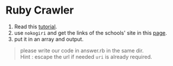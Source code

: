 # Ruby Crawler

1. Read this [tutorial](https://blog.engineyard.com/2010/getting-started-with-nokogiri).
2. use `nokogiri` and get the links of the schools' site in this [page](https://zh.wikipedia.org/wiki/%E4%B8%AD%E8%8F%AF%E6%B0%91%E5%9C%8B%E9%AB%98%E7%B4%9A%E4%B8%AD%E5%AD%B8%E5%88%97%E8%A1%A8).
3. put it in an array and output.

> please write our code in answer.rb in the same dir.  
> Hint : escape the url if needed `uri` is already required.